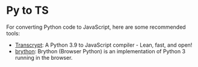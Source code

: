 # Py to TS

For converting Python code to JavaScript, here are some recommended tools:

- [Transcrypt](https://github.com/TranscryptOrg/Transcrypt): A Python 3.9 to JavaScript compiler - Lean, fast, and open!
- [brython](https://github.com/brython-dev/brython): Brython (Browser Python) is an implementation of Python 3 running in the browser.
